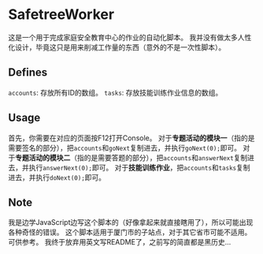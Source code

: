 # SafetreeWorker
这是一个用于完成家庭安全教育中心的作业的自动化脚本。
我并没有做太多人性化设计，毕竟这只是用来削减工作量的东西（意外的不是一次性脚本）。
## Defines
`accounts`: 存放所有ID的数组。
`tasks`: 存放技能训练作业信息的数组。
## Usage
首先，你需要在对应的页面按F12打开Console。
对于**专题活动的模块一**（指的是需要签名的部分），把`accounts`和`goNext`复制进去，并执行`goNext(0);`即可。
对于**专题活动的模块二**（指的是需要答题的部分），把`accounts`和`answerNext`复制进去，并执行`answerNext(0);`即可。
对于**技能训练作业**，把`accounts`和`tasks`复制进去，并执行`doNext(0);`即可。
## Note
我是边学JavaScript边写这个脚本的（好像拿起来就直接瞎用了），所以可能出现各种奇怪的错误。
这个脚本适用于厦门市的子站点，对于其它省市可能不适用。可供参考。
我终于放弃用英文写README了，之前写的简直都是黑历史...
